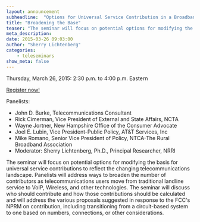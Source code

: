 ```yaml
---
layout: announcement
subheadline:  "Options for Universal Service Contribution in a Broadband World"
title: "Broadening the Base"
teaser: "The seminar will focus on potential options for modifying the basis for universal service contributions to reflect the changing telecommunications landscape. Panelists will address ways to broaden the number of contributors as telecommunications users move from traditional landline service to VoIP, Wireless, and other technologies.  The seminar will discuss who should contribute and how those contributions should be calculated and will address the various proposals suggested in response to the FCC's NPRM on contribution, including transitioning from a circuit-based system to one based on numbers, connections, or other considerations."
meta_description:
date: 2015-03-26 09:03:00
author: "Sherry Lichtenberg"
categories:
    - teleseminars
show_meta: false
---
```

Thursday, March 26, 2015: 2:30 p.m. to 4:00 p.m. Eastern

<a href="http://www.regonline.com/broadeningthebase">Register now!</a>

Panelists:

- John D. Burke, Telecommunications Consultant
- Rick Cimerman, Vice President of External and State Affairs, NCTA
- Wayne Jortner, New Hampshire Office of the Consumer Advocate
- Joel E. Lubin, Vice President-Public Policy, AT&T Services, Inc
- Mike Romano, Senior Vice President of Policy, NTCA-The Rural Broadband Association
- Moderator: Sherry Lichtenberg, Ph.D., Principal Researcher, NRRI

The seminar will focus on potential options for modifying the basis for universal service contributions to reflect the changing telecommunications landscape.  Panelists will address ways to broaden the number of contributors as telecommunications users move from traditional landline service to VoIP, Wireless, and other technologies.  The seminar will discuss who should contribute and how those contributions should be calculated and will address the various proposals suggested in response to the FCC's NPRM on contribution, including transitioning from a circuit-based system to one based on numbers, connections, or other considerations.
